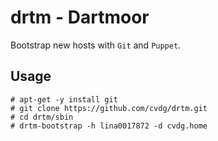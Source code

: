 # drtm - Dartmoor

Bootstrap new hosts with `Git` and `Puppet`.

## Usage

```
# apt-get -y install git
# git clone https://github.com/cvdg/drtm.git
# cd drtm/sbin
# drtm-bootstrap -h lina0017872 -d cvdg.home
```
